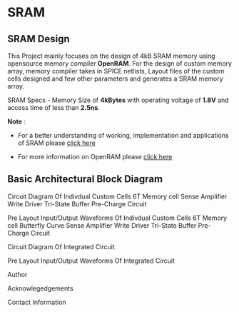 # SRAM

## SRAM Design
This Project mainly focuses on the design of 4kB SRAM memory using opensource memory compiler **OpenRAM**. For the design of custom memory array, memory compiler takes in SPICE netlists, Layout files of the custom cells designed and few other parameters and generates a SRAM memory array.

SRAM Specs - Memory Size of **4kBytes** with operating voltage of **1.8V** and access time of less than **2.5ns**. 

**Note** :
 
- For a better understanding of working, implementation and applications of SRAM please [click here]()

- For more information on OpenRAM please [click here](https://github.com/VLSIDA/OpenRAM.git)

## Basic Architectural Block Diagram

Circuit Diagram Of Indivdual Custom Cells
6T Memory cell
Sense Amplifier
Write Driver
Tri-State Buffer
Pre-Charge Circuit

Pre Layout Input/Output Waveforms Of Indivdual Custom Cells
6T Memory cell
Butterfly Curve
Sense Amplifier
Write Driver
Tri-State Buffer
Pre-Charge Circuit

Circuit Diagram Of Integrated Circuit

Pre Layout Input/Output Waveforms Of Integrated Circuit

Author

Acknowlegedgements

Contact Information
